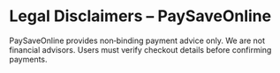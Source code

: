 # Legal Disclaimers – PaySaveOnline

PaySaveOnline provides non‑binding payment advice only. We are not financial advisors. Users must verify checkout details before confirming payments.
